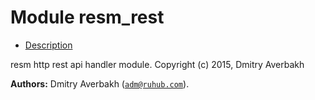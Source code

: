 

# Module resm_rest #
* [Description](#description)



resm http rest api handler module.
Copyright (c) 2015, Dmitry Averbakh

__Authors:__ Dmitry Averbakh ([`adm@ruhub.com`](mailto:adm@ruhub.com)).
